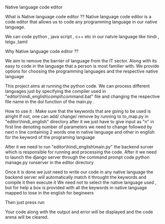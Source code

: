 Native language code editor 

What is Native language code editor  ?? 
Native language code editor is a code editor that  allows us to code any programming language in our native language.

We can code python , java script , c++ etc in our natvie language like hindi , telgu ,tamil

Why Native language code editor  ??

We aim to remove the barrier of language from the IT sector. Along with its easy to code in the language that a person is most familier with.
We provide options for choosing the programming languages and the respective native language

This project aims at running the python code. We can process different languages just by specifying the compiler used in "editor\hindi_english\compil\command.bat" file and changing the respective file name in the doi function of the main.py .


How to use it :
Make sure that the keywords that are going to be used is alright
If not, one can add/ change/ remove by running to to_map.py in "editor\hindi_english" directory after it
    we just have to give input as "n" in first line denoting number of parameters we need to change 
    followed by next n line containing 2 words one in native language and other in english for the keyword of the programing language 


After it we need to run "editor\hindi_english\main.py" the backend surver which is responsible for running and processing the code.
After it we need to launch the django server through the command prompt code  python manage.py runserver  in the editor directory

Once it is done we just need to write our code in any native language the backend server will automatically match it throught the keywords and compile it then execute it
We need not to select the native language used , but for help a box is provided with all the keywords in native language mapped to tose in the english for begineers

Then just press run 

Your code along with the output  and error will be displayed and the code arena will be cleared.

